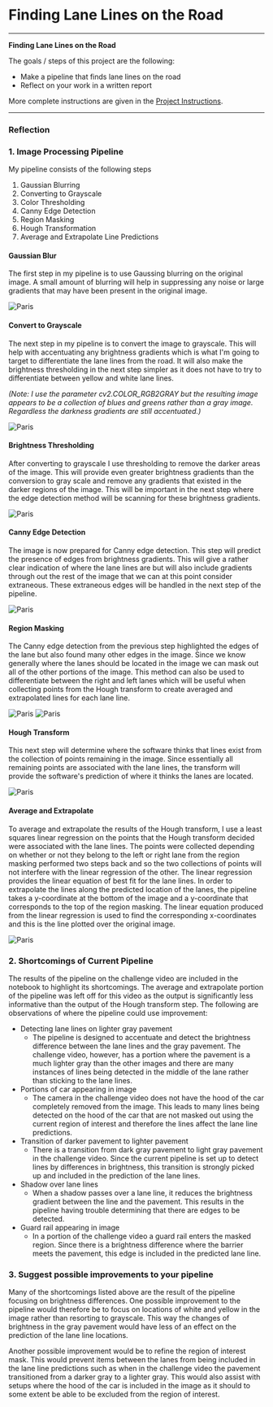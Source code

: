 # **Finding Lane Lines on the Road** 


---

**Finding Lane Lines on the Road**

The goals / steps of this project are the following:
* Make a pipeline that finds lane lines on the road
* Reflect on your work in a written report

More complete instructions are given in the [Project Instructions](./project_instructions.md).

---

### Reflection

### 1. Image Processing Pipeline

My pipeline consists of the following steps

1. Gaussian Blurring
2. Converting to Grayscale
3. Color Thresholding
4. Canny Edge Detection
5. Region Masking
6. Hough Transformation
7. Average and Extrapolate Line Predictions

#### Gaussian Blur

The first step in my pipeline is to use Gaussing blurring on the original image. A small amount of blurring will help in suppressing any noise or large gradients that may have been present in the original image.

<img src="./test_images_output/gaussian_blur.png" alt="Paris" class="center">

#### Convert to Grayscale

The next step in my pipeline is to convert the image to grayscale. This will help with accentuating any brightness gradients which is what I'm going to target to differentiate the lane lines from the road. It will also make the brightness thresholding in the next step simpler as it does not have to try to differentiate between yellow and white lane lines.

*(Note: I use the parameter cv2.COLOR_RGB2GRAY but the resulting image appears to be a collection of blues and greens rather than a gray image. Regardless the darkness gradients are still accentuated.)*
        
<img src="./test_images_output/grayscale.png" alt="Paris" class="center">
        
#### Brightness Thresholding

After converting to grayscale I use thresholding to remove the darker areas of the image. This will provide even greater brightness gradients than the conversion to gray scale and remove any gradients that existed in the darker regions of the image. This will be important in the next step where the edge detection method will be scanning for these brightness gradients.
        
<img src="./test_images_output/color_threshold.png" alt="Paris" class="center">
        
#### Canny Edge Detection

The image is now prepared for Canny edge detection. This step will predict the presence of edges from brightness gradients. This will give a rather clear indication of where the lane lines are but will also include gradients through out the rest of the image that we can at this point consider extraneous. These extraneous edges will be handled in the next step of the pipeline.
        
<img src="./test_images_output/canny_edge.png" alt="Paris" class="center"> 
        
#### Region Masking

The Canny edge detection from the previous step highlighted the edges of the lane but also found many other edges in the image. Since we know generally where the lanes should be located in the image we can mask out all of the other portions of the image. This method can also be used to differentiate between the right and left lanes which will be useful when collecting points from the Hough transform to create averaged and extrapolated lines for each lane line.

<img src="./test_images_output/left_lane_region_mask.png" alt="Paris" class="center">
<img src="./test_images_output/right_lane_region_mask.png" alt="Paris" class="center">

#### Hough Transform

This next step will determine where the software thinks that lines exist from the collection of points remaining in the image. Since essentially all remaining points are associated with the lane lines, the transform will provide the software's prediction of where it thinks the lanes are located.
        
<img src="./test_images_output/hough_transform.png" alt="Paris" class="center">
        
#### Average and Extrapolate

To average and extrapolate the results of the Hough transform, I use a least squares linear regression on the points that the Hough transform decided were associated with the lane lines. The points were collected depending on whether or not they belong to the left or right lane from the region masking performed two steps back and so the two collections of points will not interfere with the linear regression of the other. The linear regression provides the linear equation of best fit for the lane lines. In order to extrapolate the lines along the predicted location of the lanes, the pipeline takes a y-coordinate at the bottom of the image and a y-coordinate that corresponds to the top of the region masking. The linear equation produced from the linear regression is used to find the corresponding x-coordinates and this is the line plotted over the original image.

<img src="./test_images_output/average_and_extrapolate.png" alt="Paris" class="center">


### 2. Shortcomings of Current Pipeline

The results of the pipeline on the challenge video are included in the notebook to highlight its shortcomings. The average and extrapolate portion of the pipeline was left off for this video as the output is significantly less informative than the output of the Hough transform step. The following are observations of where the pipeline could use improvement:

- Detecting lane lines on lighter gray pavement
    - The pipeline is designed to accentuate and detect the brightness difference between the lane lines and the gray pavement. The challenge video, however, has a portion where the pavement is a much lighter gray than the other images and there are many instances of lines being detected in the middle of the lane rather than sticking to the lane lines.
- Portions of car appearing in image
     - The camera in the challenge video does not have the hood of the car completely removed from the image. This leads to many lines being detected on the hood of the car that are not masked out using the current region of interest and therefore the lines affect the lane line predictions.
- Transition of darker pavement to lighter pavement
    - There is a transition from dark gray pavement to light gray pavement in the challenge video. Since the current pipeline is set up to detect lines by differences in brightness, this transition is strongly picked up and included in the prediction of the lane lines.
- Shadow over lane lines
    - When a shadow passes over a lane line, it reduces the brightness gradient between the line and the pavement. This results in the pipeline having trouble determining that there are edges to be detected.
- Guard rail appearing in image
    - In a portion of the challenge video a guard rail enters the masked region. Since there is a brightness difference where the barrier meets the pavement, this edge is included in the predicted lane line.

### 3. Suggest possible improvements to your pipeline

Many of the shortcomings listed above are the result of the pipeline focusing on brightness differences. One possible improvement to the pipeline would therefore be to focus on locations of white and yellow in the image rather than resorting to grayscale. This way the changes of brightness in the gray pavement would have less of an effect on the prediction of the lane line locations.

Another possible improvement would be to refine the region of interest mask. This would prevent items between the lanes from being included in the lane line predictions such as when in the challenge video the pavement transitioned from a darker gray to a lighter gray. This would also assist with setups where the hood of the car is included in the image as it should to some extent be able to be excluded from the region of interest.